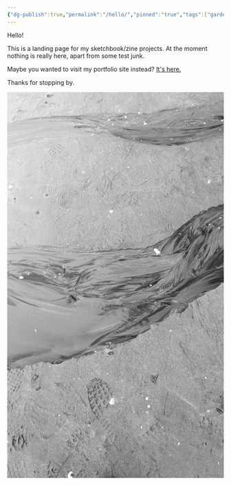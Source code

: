 ```yaml
---
{"dg-publish":true,"permalink":"/hello/","pinned":"true","tags":["gardenEntry"],"dgEnableSearch":"false"}
---
```


Hello!

This is a landing page for my sketchbook/zine projects. At the moment nothing is really here, apart from some test junk. 

Maybe you wanted to visit my portfolio site instead? [It's here.](https://www.shinestrength.xyz/)

Thanks for stopping by. 


![4.jpg](/img/user/gallery/4.jpg)
